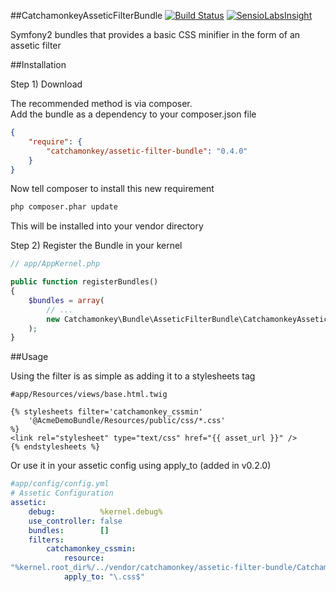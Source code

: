 ##CatchamonkeyAsseticFilterBundle [![Build Status](https://secure.travis-ci.org/catchamonkey/CatchamonkeyAsseticFilterBundle.png?branch=master)](https://travis-ci.org/catchamonkey/CatchamonkeyAsseticFilterBundle) [![SensioLabsInsight](https://insight.sensiolabs.com/projects/8223103c-1bf3-4c14-bf0e-784f8994eda3/small.png)](https://insight.sensiolabs.com/projects/8223103c-1bf3-4c14-bf0e-784f8994eda3)

Symfony2 bundles that provides a basic CSS minifier in the form of an assetic filter

##Installation

Step 1) Download

The recommended method is via composer.  
Add the bundle as a dependency to your composer.json file

```json
{
    "require": {
        "catchamonkey/assetic-filter-bundle": "0.4.0"
    }
}
```

Now tell composer to install this new requirement

```bash
php composer.phar update
```

This will be installed into your vendor directory

Step 2) Register the Bundle in your kernel

```php
// app/AppKernel.php

public function registerBundles()
{
    $bundles = array(
        // ...
        new Catchamonkey\Bundle\AsseticFilterBundle\CatchamonkeyAsseticFilterBundle(),
    );
}
```

##Usage

Using the filter is as simple as adding it to a stylesheets tag

```smarty
#app/Resources/views/base.html.twig

{% stylesheets filter='catchamonkey_cssmin'
    '@AcmeDemoBundle/Resources/public/css/*.css'
%}
<link rel="stylesheet" type="text/css" href="{{ asset_url }}" />
{% endstylesheets %}
```


Or use it in your assetic config using apply_to (added in v0.2.0)

```yaml
#app/config/config.yml
# Assetic Configuration
assetic:
    debug:          %kernel.debug%
    use_controller: false
    bundles:        []
    filters:
        catchamonkey_cssmin:
            resource:
"%kernel.root_dir%/../vendor/catchamonkey/assetic-filter-bundle/Catchamonkey/Bundle/AsseticFilterBundle/Resources/config/services.xml"
            apply_to: "\.css$"
```
